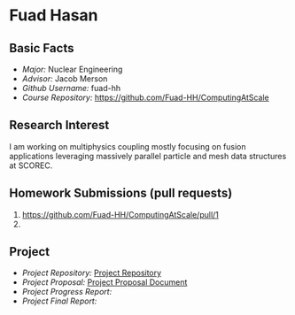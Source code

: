 # Fuad Hasan


## Basic Facts
- *Major:* Nuclear Engineering
- *Advisor:* Jacob Merson
- *Github Username:* fuad-hh
- *Course Repository:* https://github.com/Fuad-HH/ComputingAtScale


## Research Interest
I am working on multiphysics coupling mostly focusing on fusion applications leveraging massively parallel particle and mesh data structures at SCOREC.


## Homework Submissions (pull requests)
1. https://github.com/Fuad-HH/ComputingAtScale/pull/1
2.


## Project
- *Project Repository:* [Project Repository](https://github.com/Fuad-HH/PumiUMTally) 
- *Project Proposal:* [Project Proposal Document](https://docs.google.com/document/d/e/2PACX-1vS5VLUP6L8zy7M8xlVBrnL63vLP1DMbC0_ZbQ8ySqLgsN-Qp9Jp36I-zD3Q9lXCBi_kOEBui9ji3KgC/pub) 
- *Project Progress Report:*
- *Project Final Report:*
